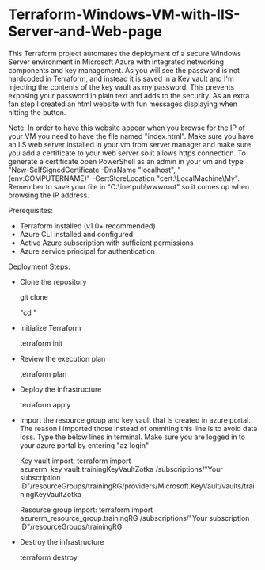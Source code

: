 # Terraform-Windows-VM-with-IIS-Server-and-Web-page
This Terraform project automates the deployment of a secure Windows Server environment in Microsoft Azure with integrated networking components and key management. As you will see the password is not hardcoded in Terraform, and instead it is saved in a Key vault and I'm injecting the contents of the key vault as my password. This prevents exposing your password in plain text and adds to the security. As an extra fan step I created an html website with fun messages displaying when hitting the button.

Note: In order to have this website appear when you browse for the IP of your VM you need to have the file named "index.html". Make sure you have an IIS web server installed in your vm from server manager
and make sure you add a certificate to your web server so it allows https connection. To generate a certificate open PowerShell as an admin in your vm and type "New-SelfSignedCertificate -DnsName "localhost", "$($env:COMPUTERNAME)" -CertStoreLocation "cert:\LocalMachine\My". Remember to save your file in "C:\inetpub\wwwroot" so it comes up when browsing the IP address.

Prerequisites:
- Terraform installed (v1.0+ recommended)
- Azure CLI installed and configured
- Active Azure subscription with sufficient permissions
- Azure service principal for authentication

Deployment Steps:
- Clone the repository

  git clone <repository-url>
  
  "cd <repository-directory>"

- Initialize Terraform
 
  terraform init

- Review the execution plan

  terraform plan

- Deploy the infrastructure

  terraform apply

- Import the resource group and key vault that is created in azure portal. The reason I imported those instead of ommiting this line is to avoid data loss. Type the below lines in terminal. Make sure you are logged in to your azure portal by entering "az login"

  Key vault import:
  terraform import azurerm_key_vault.trainingKeyVaultZotka /subscriptions/"Your subscription ID"/resourceGroups/trainingRG/providers/Microsoft.KeyVault/vaults/trainingKeyVaultZotka

  Resource group import:
  terraform import azurerm_resource_group.trainingRG /subscriptions/"Your subscription ID"/resourceGroups/trainingRG

- Destroy the infrastructure

    terraform destroy


